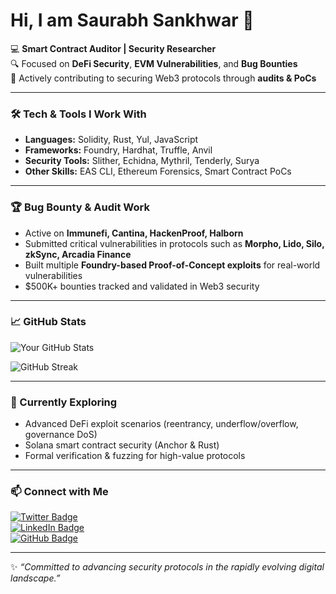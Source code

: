 # Hi, I am Saurabh Sankhwar 👋  

💻 **Smart Contract Auditor | Security Researcher**  
🔍 Focused on **DeFi Security**, **EVM Vulnerabilities**, and **Bug Bounties**  
🚀 Actively contributing to securing Web3 protocols through **audits & PoCs**  

---

### 🛠 Tech & Tools I Work With
- **Languages:** Solidity, Rust, Yul, JavaScript  
- **Frameworks:** Foundry, Hardhat, Truffle, Anvil  
- **Security Tools:** Slither, Echidna, Mythril, Tenderly, Surya  
- **Other Skills:** EAS CLI, Ethereum Forensics, Smart Contract PoCs  

---

### 🏆 Bug Bounty & Audit Work
- Active on **Immunefi, Cantina, HackenProof, Halborn**  
- Submitted critical vulnerabilities in protocols such as **Morpho, Lido, Silo, zkSync, Arcadia Finance**  
- Built multiple **Foundry-based Proof-of-Concept exploits** for real-world vulnerabilities  
- $500K+ bounties tracked and validated in Web3 security  

---

### 📈 GitHub Stats
![Your GitHub Stats](https://github-readme-stats.vercel.app/api?username=Saurabh-Sankhwar&show_icons=true&theme=dark)

![GitHub Streak](https://streak-stats.demolab.com?user=Saurabh-Sankhwar&theme=dark)

---

### 🌱 Currently Exploring
- Advanced DeFi exploit scenarios (reentrancy, underflow/overflow, governance DoS)  
- Solana smart contract security (Anchor & Rust)  
- Formal verification & fuzzing for high-value protocols  

---

### 📫 Connect with Me
[![Twitter Badge](https://img.shields.io/badge/Twitter-@mr_encryption-blue?style=flat&logo=twitter)](https://twitter.com/mr_encryption)  
[![LinkedIn Badge](https://img.shields.io/badge/LinkedIn-Saurabh%20Sankhwar-blue?style=flat&logo=linkedin)](https://www.linkedin.com/in/saurabh-sankhwar/)  
[![GitHub Badge](https://img.shields.io/badge/GitHub-Saurabh--Sankhwar-black?style=flat&logo=github)](https://github.com/Saurabh-Sankhwar)  

---
✨ *“Committed to advancing security protocols in the rapidly evolving digital landscape.”*  

